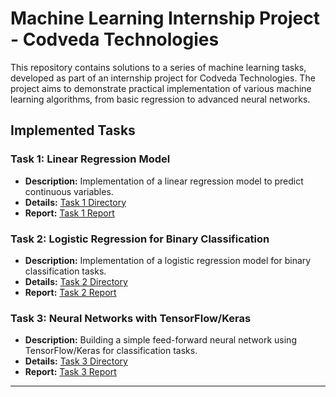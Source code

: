 # Machine Learning Internship Project - Codveda Technologies

This repository contains solutions to a series of machine learning tasks, developed as part of an internship project for Codveda Technologies. The project aims to demonstrate practical implementation of various machine learning algorithms, from basic regression to advanced neural networks.

## Implemented Tasks

### Task 1: Linear Regression Model
- **Description:** Implementation of a linear regression model to predict continuous variables.
- **Details:** [Task 1 Directory](Task_1_Linear_Regression_Model/)
- **Report:** [Task 1 Report](Task_1_Linear_Regression_Model/Task_1_Report.md)

### Task 2: Logistic Regression for Binary Classification
- **Description:** Implementation of a logistic regression model for binary classification tasks.
- **Details:** [Task 2 Directory](Task_2_Logistic_Regression/)
- **Report:** [Task 2 Report](Task_2_Logistic_Regression/Task_2_Report.md)

### Task 3: Neural Networks with TensorFlow/Keras
- **Description:** Building a simple feed-forward neural network using TensorFlow/Keras for classification tasks.
- **Details:** [Task 3 Directory](Task_3_Neural_Networks/)
- **Report:** [Task 3 Report](Task_3_Neural_Networks/Task_3_Report.md)

---